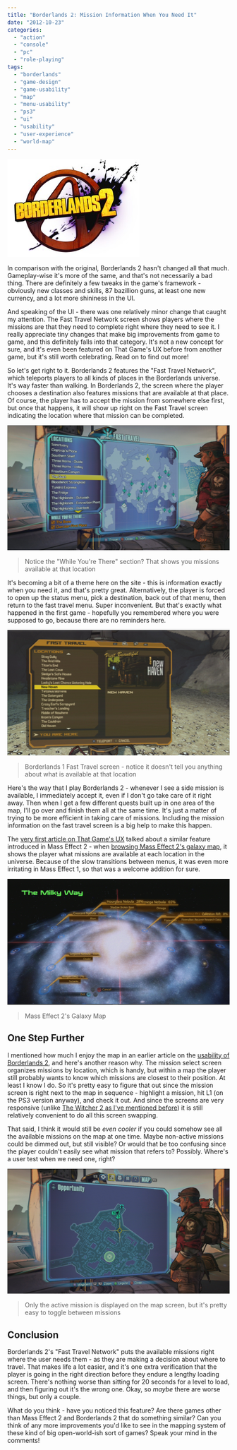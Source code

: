 ```yaml
---
title: "Borderlands 2: Mission Information When You Need It"
date: "2012-10-23"
categories: 
  - "action"
  - "console"
  - "pc"
  - "role-playing"
tags: 
  - "borderlands"
  - "game-design"
  - "game-usability"
  - "map"
  - "menu-usability"
  - "ps3"
  - "ui"
  - "usability"
  - "user-experience"
  - "world-map"
---
```


![Borderlands 2 logo](images/borderlands_2_logo-300x222.jpeg "borderlands_2_logo")

In comparison with the original, Borderlands 2 hasn't changed all that much. Gameplay-wise it's more of the same, and that's not necessarily a bad thing. There are definitely a few tweaks in the game's framework - obviously new classes and skills, 87 bazillion guns, at least one new currency, and a lot more shininess in the UI.

And speaking of the UI - there was one relatively minor change that caught my attention. The Fast Travel Network screen shows players where the missions are that they need to complete right where they need to see it. I really appreciate tiny changes that make big improvements from game to game, and this definitely falls into that category. It's not a new concept for sure, and it's even been featured on That Game's UX before from another game, but it's still worth celebrating. Read on to find out more!

So let's get right to it. Borderlands 2 features the "Fast Travel Network", which teleports players to all kinds of places in the Borderlands universe. It's way faster than walking. In Borderlands 2, the screen where the player chooses a destination also features missions that are available at that place. Of course, the player has to accept the mission from somewhere else first, but once that happens, it will show up right on the Fast Travel screen indicating the location where that mission can be completed.

![Borderlands 2 Fast Travel with missions displayed](images/fast_travel_1.jpg "Borderlands 2 Fast Travel with missions displayed")
> Notice the "While You're There" section? That shows you missions available at that location

It's becoming a bit of a theme here on the site - this is information exactly when you need it, and that's pretty great. Alternatively, the player is forced to open up the status menu, pick a destination, back out of that menu, then return to the fast travel menu. Super inconvenient. But that's exactly what happened in the first game - hopefully you remembered where you were supposed to go, because there are no reminders here.

![fast travel menu from the original Borderlands](images/fast_travel.jpg "Borderlands Fast Travel")
> Borderlands 1 Fast Travel screen - notice it doesn't tell you anything about what is available at that location

Here's the way that I play Borderlands 2 - whenever I see a side mission is available, I immediately accept it, even if I don't go take care of it right away. Then when I get a few different quests built up in one area of the map, I'll go over and finish them all at the same time. It's just a matter of trying to be more efficient in taking care of missions. Including the mission information on the fast travel screen is a big help to make this happen.

The [very first article on That Game's UX](http://www.thatgamesux.com/mass-effect-2s-galaxy-map-offers-information-when-you-need-it/ "Mass Effect 2: The Galaxy Map Offers Information When You Need It") talked about a similar feature introduced in Mass Effect 2 - when [browsing Mass Effect 2's galaxy map](http://www.thatgamesux.com/mass-effect-2s-galaxy-map-offers-information-when-you-need-it/ "Mass Effect 2: The Galaxy Map Offers Information When You Need It"), it shows the player what missions are available at each location in the universe. Because of the slow transitions between menus, it was even more irritating in Mass Effect 1, so that was a welcome addition for sure.

![Mass Effect 2's Galaxy Map](images/galaxy-map-1.jpg "Mass Effect 2 - galaxy map")
> Mass Effect 2's Galaxy Map

## One Step Further

I mentioned how much I enjoy the map in an earlier article on the [usability of Borderlands 2](http://www.thatgamesux.com/borderlands-2-thoughts-on-usability/ "Borderlands 2: Thoughts on Usability"), and here's another reason why. The mission select screen organizes missions by location, which is handy, but within a map the player still probably wants to know which missions are closest to their position. At least I know I do. So it's pretty easy to figure that out since the mission screen is right next to the map in sequence - highlight a mission, hit L1 (on the PS3 version anyway), and check it out. And since the screens are very responsive (unlike [The Witcher 2 as I've mentioned before](http://www.thatgamesux.com/usability-and-world-maps-in-console-games/ "Three Strategies for Letting Gamers Access the World Map")) it is still relatively convenient to do all this screen swapping.

That said, I think it would still be _even cooler_ if you could somehow see all the available missions on the map at one time. Maybe non-active missions could be dimmed out, but still visible? Or would that be too confusing since the player couldn't easily see what mission that refers to? Possibly. Where's a user test when we need one, right?

![An example of a map in Borderlands 2](images/map-opportunity.jpg "borderlands 2 map")
> Only the active mission is displayed on the map screen, but it's pretty easy to toggle between missions

## Conclusion

Borderlands 2's "Fast Travel Network" puts the available missions right where the user needs them - as they are making a decision about where to travel. That makes life a lot easier, and it's one extra verification that the player is going in the right direction before they endure a lengthy loading screen. There's nothing worse than sitting for 20 seconds for a level to load, and then figuring out it's the wrong one. Okay, so _maybe_ there are worse things, but only a couple.

What do you think - have you noticed this feature? Are there games other than Mass Effect 2 and Borderlands 2 that do something similar? Can you think of any more improvements you'd like to see in the mapping system of these kind of big open-world-ish sort of games? Speak your mind in the comments!
